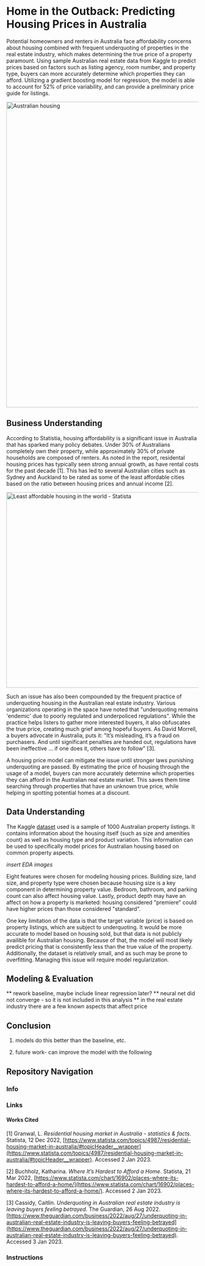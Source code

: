 # Home in the Outback: Predicting Housing Prices in Australia

Potential homeowners and renters in Australia face affordability concerns about housing combined with frequent underquoting of properties in the real estate industry, which makes determining the true price of a property paramount. Using sample Australian real estate data from Kaggle to predict prices based on factors such as listing agency, room number, and property type, buyers can more accurately determine which properties they can afford. Utilizing a gradient boosting model for regression, the model is able to account for 52% of price variability, and can provide a preliminary price guide for listings.

<img width="800" alt="Australian housing" src="https://upload.wikimedia.org/wikipedia/commons/thumb/d/d3/Elger_Street_housing_001.jpg/640px-Elger_Street_housing_001.jpg">

## Business Understanding

According to Statistia, housing affordability is a significant issue in Australia that has sparked many policy debates. Under 30% of Australians completely own their property, while approximately 30% of private households are composed of renters. As noted in the report, residental housing prices has typically seen strong annual growth, as have rental costs for the past decade [1]. This has led to several Australian cities such as Sydney and Auckland to be rated as some of the least affordable cities based on the ratio between housing prices and annual income [2].

<img width="512" alt="Least affordable housing in the world - Statista" src="https://cdn.statcdn.com/Infographic/images/normal/16902.jpeg">

Such an issue has also been compounded by the frequent practice of underquoting housing in the Australian real estate industry. Various organizations operating in the space have noted that "underquoting remains 'endemic' due to poorly regulated and underpoliced regulations". While the practice helps listers to gather more interested buyers, it also obfuscates the true price, creating much grief among hopeful buyers. As David Morrell, a buyers advocate in Australia, puts it: "It’s misleading, it’s a fraud on purchasers. And until significant penalties are handed out, regulations have been ineffective … if one does it, others have to follow" [3].

A housing price model can mitigate the issue until stronger laws punishing underquoting are passed. By estimating the price of housing through the usage of a model, buyers can more accurately determine which properties they can afford in the Australian real estate market. This saves them time searching through properties that have an unknown true price, while helping in spotting potential homes at a discount. 

## Data Understanding

The Kaggle [dataset](https://www.kaggle.com/datasets/thedevastator/australian-housing-data-1000-properties-sampled) used is a sample of 1000 Australian property listings. It contains information about the housing itself (such as size and amenities count) as well as housing type and product variation. This information can be used to specifically model prices for Australian housing based on common property aspects.

*insert EDA images*

Eight features were chosen for modeling housing prices. Building size, land size, and property type were chosen because housing size is a key component in determining property value. Bedroom, bathroom, and parking count can also affect housing value. Lastly, product depth may have an affect on how a property is marketed: housing considered "premiere" could have higher prices than those considered "standard".

One key limitation of the data is that the target variable (price) is based on property listings, which are subject to underquoting. It would be more accurate to model based on housing sold, but that data is not publicly availible for Australian housing. Because of that, the model will most likely predict pricing that is consistently less than the true value of the property. Additionally, the dataset is relatively small, and as such may be prone to overfitting. Managing this issue will require model regularization.

## Modeling & Evaluation

** rework baseline, maybe include linear regression later?
** neural net did not converge - so it is not included in this analysis
** in the real estate industry there are a few known aspects that affect price

## Conclusion

1) models do this better than the baseline, etc.

3) future work- can improve the model with the following


## Repository Navigation
### Info
### Links

#### Works Cited
[1] Granwal, L. *Residential housing market in Australia - statistics & facts*. Statista, 12 Dec 2022, [https://www.statista.com/topics/4987/residential-housing-market-in-australia/#topicHeader__wrapper](https://www.statista.com/topics/4987/residential-housing-market-in-australia/#topicHeader__wrapper). Accessed 2 Jan 2023.

[2] Buchholz, Katharina. *Where It’s Hardest to Afford a Home*. Statista, 21 Mar 2022, [https://www.statista.com/chart/16902/places-where-its-hardest-to-afford-a-home/](https://www.statista.com/chart/16902/places-where-its-hardest-to-afford-a-home/). Accessed 2 Jan 2023.

[3] Cassidy, Caitlin. *Underquoting in Australian real estate industry is leaving buyers feeling betrayed.* The Guardian, 26 Aug 2022. [https://www.theguardian.com/business/2022/aug/27/underquoting-in-australian-real-estate-industry-is-leaving-buyers-feeling-betrayed](https://www.theguardian.com/business/2022/aug/27/underquoting-in-australian-real-estate-industry-is-leaving-buyers-feeling-betrayed). Accessed 3 Jan 2023.

### Instructions


